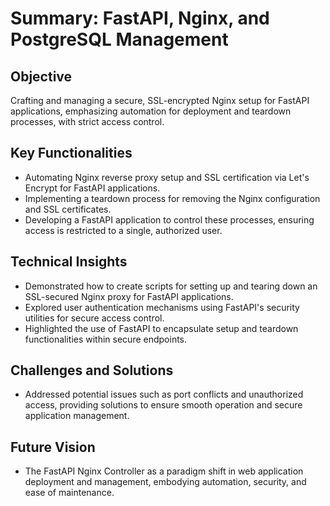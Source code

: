 # Summary: FastAPI, Nginx, and PostgreSQL Management

## Objective
Crafting and managing a secure, SSL-encrypted Nginx setup for FastAPI applications, emphasizing automation for deployment and teardown processes, with strict access control.

## Key Functionalities
- Automating Nginx reverse proxy setup and SSL certification via Let's Encrypt for FastAPI applications.
- Implementing a teardown process for removing the Nginx configuration and SSL certificates.
- Developing a FastAPI application to control these processes, ensuring access is restricted to a single, authorized user.

## Technical Insights
- Demonstrated how to create scripts for setting up and tearing down an SSL-secured Nginx proxy for FastAPI applications.
- Explored user authentication mechanisms using FastAPI's security utilities for secure access control.
- Highlighted the use of FastAPI to encapsulate setup and teardown functionalities within secure endpoints.

## Challenges and Solutions
- Addressed potential issues such as port conflicts and unauthorized access, providing solutions to ensure smooth operation and secure application management.

## Future Vision
- The FastAPI Nginx Controller as a paradigm shift in web application deployment and management, embodying automation, security, and ease of maintenance.